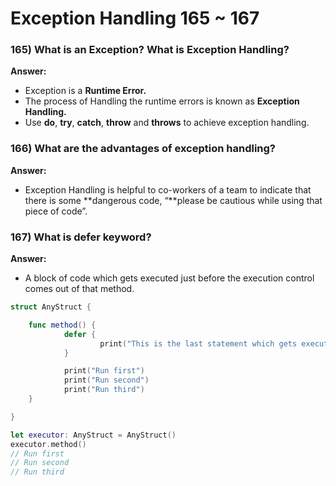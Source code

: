 # Exception Handling 165 ~ 167

### 165) What is an Exception? What is Exception Handling?

**Answer:**

- Exception is a **Runtime Error.**
- The process of Handling the runtime errors is known as **Exception Handling.**
- Use **do**, **try**, **catch**, **throw** and **throws** to achieve exception handling.

### 166) What are the advantages of exception handling?

**Answer:**

- Exception Handling is helpful to co-workers of a team to indicate that there is some **dangerous code, “**please be cautious while using that piece of code”.

### 167) What is defer keyword?

**Answer:**

- A block of code which gets executed just before the execution control comes out of that method.

```swift
struct AnyStruct {

	func method() {
			defer {
					print("This is the last statement which gets executed")
			}

			print("Run first")
			print("Run second")
			print("Run third")
	}

}

let executor: AnyStruct = AnyStruct()
executor.method()
// Run first
// Run second
// Run third
```
